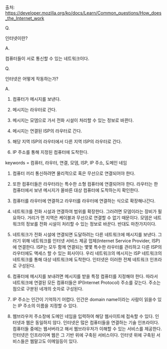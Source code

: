 출처: https://developer.mozilla.org/ko/docs/Learn/Common_questions/How_does_the_Internet_work

Q.


인터넷이란?


A.


컴퓨터들이 서로 통신할 수 있는 네트워크이다.


Q.


인터넷은 어떻게 작동하는가?


A.


1.  컴퓨터가 메시지를 보낸다.


2.  메시지는 라우터로 간다.


3.  메시지는 모뎀으로 가서 전화 시설이 처리할 수 있는 정보로 바뀐다.


4.  메시지는 연결된 ISP의 라우터로 간다.


5.  해당 지역 ISP의 라우터에서 다른 지역 ISP의 라우터로 간다.


6.  IP 주소를 통해 지정된 컴퓨터에 도착한다.




keywords = 컴퓨터, 라우터, 연결, 모뎀, ISP, IP 주소, 도메인 네임




1.  컴퓨터 끼리 통신하려면 물리적으로 혹은 무선으로 연결되어야 한다.


2.  또한 컴퓨터들은 라우터라는 특수한 소형 컴퓨터에 연결되어야 한다. 라우터는 한 컴퓨터에서 보낸 메시지가 올바른 대상 컴퓨터에 도착하는지 확인한다.


3.  컴퓨터를 라우터에 연결하고 라우터를 라우터에 연결하는 식으로 확장해나간다.


4.  네트워크를 전화 시설과 연결하여 범위를 확장한다. 그러려면 모뎀이라는 장비가 필요하다. 거리가 먼 지역은 케이블과 무선으로 연결할 수 없기 때문이다. 모뎀은 네트워크의 정보를 전화 시설이 처리할 수 있는 정보로 바꾼다. 반대도 마찬가지이다.


5.  네트워크가 전화 시설에 연결되면 도달하려는 다른 네트워크에 메시지를 보낸다. 그러기 위해 네트워크를 인터넷 서비스 제공 업체(Internet Service Provider, ISP)에 연결한다. ISP는 모두 함께 연결되는 몇몇 특수한 라우터를 관리하고 다른 ISP의 라우터에도 액세스 할 수 있는 회사이다. 우리 네트워크의 메시지는 ISP 네트워크의 네트워크를 통해 대상 네트워크에 도착한다. 인터넷은 이러한 전체 네트워크 인프라로 구성된다.

6.  컴퓨터에 메시지를 보내려면 메시지를 받을 특정 컴퓨터를 지정해야 한다. 따라서 네트워크에 연결된 모든 컴퓨터들은 IP(Internet Protocol) 주소를 갖는다. 주소는 점으로 구분된 네개의 숫자로 구성된다.

7.  IP 주소는 인간이 기억하기 어렵다. 인간은 domain name이라는 사람이 읽을수 있는 IP 주소의 이름을 지정할 수 있다.

8.  웹브라우저 주소창에 도메인 네임을 입력하여 해당 웹사이트에 접속할 수 있다. 인터넷과 웹은 동일하지 않다. 인터넷은 많은 컴퓨터들을 연결하는 기술 인프라이다. 컴퓨터들 중에는 웹서버라고 해서 웹브라우저가 이해할 수 있는 서비스를 제공한다. 인터넷은 인프라이며 웹은 그 기반 위에 구축된 서비스이다. 인터넷 위에 구축된 서비스들은 웹말고도 이메일등이 있다.